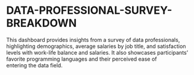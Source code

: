 # DATA-PROFESSIONAL-SURVEY-BREAKDOWN
This dashboard provides insights from a survey of data professionals, highlighting demographics, average salaries by job title, and satisfaction levels with work-life balance and salaries. It also showcases participants’ favorite programming languages and their perceived ease of entering the data field.
